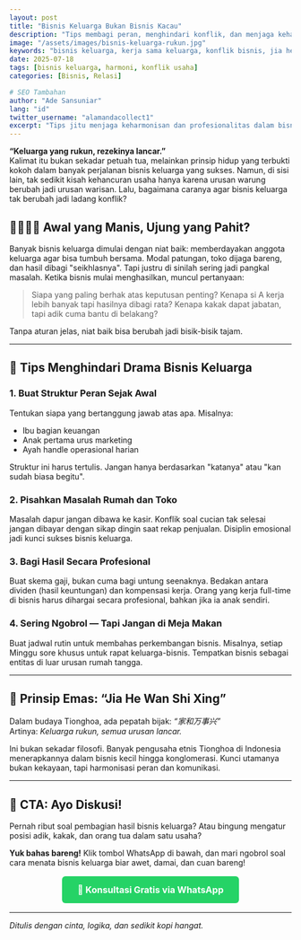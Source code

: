 ```yaml
---
layout: post
title: "Bisnis Keluarga Bukan Bisnis Kacau"
description: "Tips membagi peran, menghindari konflik, dan menjaga keharmonisan dalam bisnis keluarga."
image: "/assets/images/bisnis-keluarga-rukun.jpg"
keywords: "bisnis keluarga, kerja sama keluarga, konflik bisnis, jia he wan shi xing"
date: 2025-07-18
tags: [bisnis keluarga, harmoni, konflik usaha]
categories: [Bisnis, Relasi]

# SEO Tambahan
author: "Ade Sansuniar"
lang: "id"
twitter_username: "alamandacollect1"
excerpt: "Tips jitu menjaga keharmonisan dan profesionalitas dalam bisnis keluarga, agar usaha tetap rukun dan menguntungkan."
---
```

**“Keluarga yang rukun, rezekinya lancar.”**  
Kalimat itu bukan sekadar petuah tua, melainkan prinsip hidup yang terbukti kokoh dalam banyak perjalanan bisnis keluarga yang sukses. Namun, di sisi lain, tak sedikit kisah kehancuran usaha hanya karena urusan warung berubah jadi urusan warisan. Lalu, bagaimana caranya agar bisnis keluarga tak berubah jadi ladang konflik?

## 👨‍👩‍👧‍👦 Awal yang Manis, Ujung yang Pahit?

Banyak bisnis keluarga dimulai dengan niat baik: memberdayakan anggota keluarga agar bisa tumbuh bersama. Modal patungan, toko dijaga bareng, dan hasil dibagi "seikhlasnya". Tapi justru di sinilah sering jadi pangkal masalah. Ketika bisnis mulai menghasilkan, muncul pertanyaan:

> Siapa yang paling berhak atas keputusan penting?
> Kenapa si A kerja lebih banyak tapi hasilnya dibagi rata?
> Kenapa kakak dapat jabatan, tapi adik cuma bantu di belakang?

Tanpa aturan jelas, niat baik bisa berubah jadi bisik-bisik tajam.

---

## 📌 Tips Menghindari Drama Bisnis Keluarga

### 1. Buat Struktur Peran Sejak Awal

Tentukan siapa yang bertanggung jawab atas apa. Misalnya:

- Ibu bagian keuangan
- Anak pertama urus marketing
- Ayah handle operasional harian

Struktur ini harus tertulis. Jangan hanya berdasarkan "katanya" atau "kan sudah biasa begitu".

### 2. Pisahkan Masalah Rumah dan Toko

Masalah dapur jangan dibawa ke kasir. Konflik soal cucian tak selesai jangan dibayar dengan sikap dingin saat rekap penjualan. Disiplin emosional jadi kunci sukses bisnis keluarga.

### 3. Bagi Hasil Secara Profesional

Buat skema gaji, bukan cuma bagi untung seenaknya. Bedakan antara dividen (hasil keuntungan) dan kompensasi kerja. Orang yang kerja full-time di bisnis harus dihargai secara profesional, bahkan jika ia anak sendiri.

### 4. Sering Ngobrol — Tapi Jangan di Meja Makan

Buat jadwal rutin untuk membahas perkembangan bisnis. Misalnya, setiap Minggu sore khusus untuk rapat keluarga-bisnis. Tempatkan bisnis sebagai entitas di luar urusan rumah tangga.

---

## 🎯 Prinsip Emas: “Jia He Wan Shi Xing”

Dalam budaya Tionghoa, ada pepatah bijak: *“家和万事兴”*  
Artinya: *Keluarga rukun, semua urusan lancar.*

Ini bukan sekadar filosofi. Banyak pengusaha etnis Tionghoa di Indonesia menerapkannya dalam bisnis kecil hingga konglomerasi. Kunci utamanya bukan kekayaan, tapi harmonisasi peran dan komunikasi.

---

## 💬 CTA: Ayo Diskusi!

Pernah ribut soal pembagian hasil bisnis keluarga? Atau bingung mengatur posisi adik, kakak, dan orang tua dalam satu usaha?

**Yuk bahas bareng!**
Klik tombol WhatsApp di bawah, dan mari ngobrol soal cara menata bisnis keluarga biar awet, damai, dan cuan bareng!

<div style="text-align: center; margin: 30px 0;">
  <a href="https://api.whatsapp.com/send?phone=+6288801758800&amp;text=Halo%20Penjahit%20Alamanda!%20Saya%20ingin%20diskusi%20tentang%20bisnis%20keluarga." 
     style="background-color: #25D366; 
            color: white; 
            padding: 14px 28px; 
            border-radius: 6px; 
            text-decoration: none; 
            font-weight: bold;
            font-size: 16px;">
    💬 Konsultasi Gratis via WhatsApp
  </a>
</div>

---

*Ditulis dengan cinta, logika, dan sedikit kopi hangat.*
